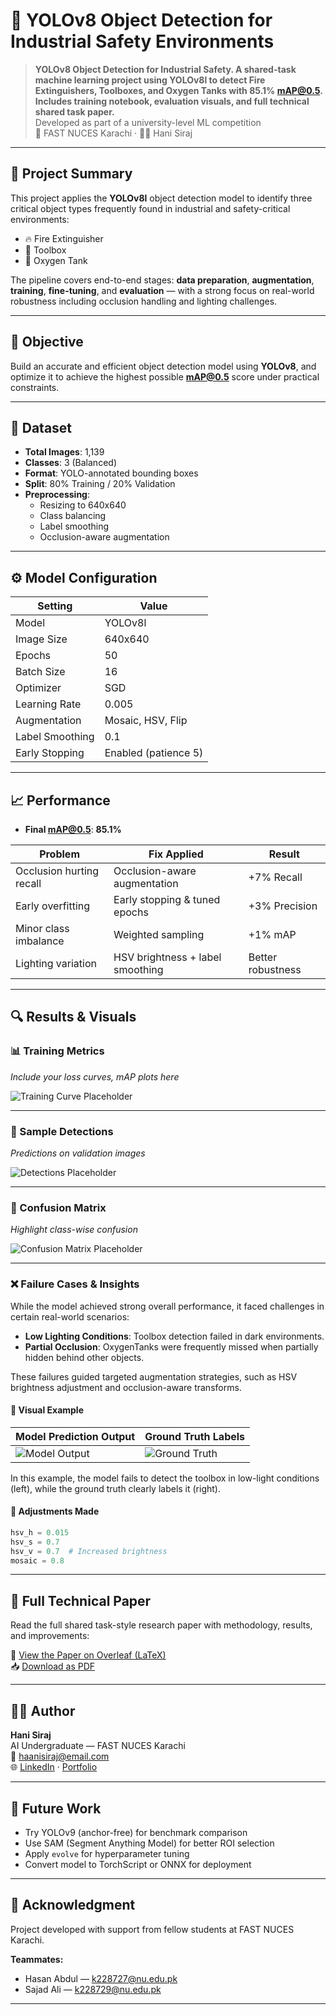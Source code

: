 # 🚀 YOLOv8 Object Detection for Industrial Safety Environments

> **YOLOv8 Object Detection for Industrial Safety. A shared-task machine learning project using YOLOv8l to detect Fire Extinguishers, Toolboxes, and Oxygen Tanks with 85.1% mAP@0.5. Includes training notebook, evaluation visuals, and full technical shared task paper.**  
> Developed as part of a university-level ML competition  
> 📍 FAST NUCES Karachi · 🧑‍💻 Hani Siraj

---

## 📌 Project Summary

This project applies the **YOLOv8l** object detection model to identify three critical object types frequently found in industrial and safety-critical environments:

- 🔥 Fire Extinguisher  
- 🧰 Toolbox  
- 🧪 Oxygen Tank

The pipeline covers end-to-end stages: **data preparation**, **augmentation**, **training**, **fine-tuning**, and **evaluation** — with a strong focus on real-world robustness including occlusion handling and lighting challenges.

---

## 🧠 Objective

Build an accurate and efficient object detection model using **YOLOv8**, and optimize it to achieve the highest possible **mAP@0.5** score under practical constraints.

---

## 📁 Dataset

- **Total Images**: 1,139
- **Classes**: 3 (Balanced)
- **Format**: YOLO-annotated bounding boxes
- **Split**: 80% Training / 20% Validation
- **Preprocessing**:
  - Resizing to 640x640
  - Class balancing
  - Label smoothing
  - Occlusion-aware augmentation

---

## ⚙️ Model Configuration

| Setting         | Value              |
|----------------|--------------------|
| Model           | YOLOv8l            |
| Image Size      | 640x640            |
| Epochs          | 50                 |
| Batch Size      | 16                 |
| Optimizer       | SGD                |
| Learning Rate   | 0.005              |
| Augmentation    | Mosaic, HSV, Flip  |
| Label Smoothing | 0.1                |
| Early Stopping  | Enabled (patience 5)|

---

## 📈 Performance

- **Final mAP@0.5**: **85.1%**

| Problem                     | Fix Applied                          | Result         |
|----------------------------|--------------------------------------|----------------|
| Occlusion hurting recall   | Occlusion-aware augmentation         | +7% Recall     |
| Early overfitting          | Early stopping & tuned epochs        | +3% Precision  |
| Minor class imbalance      | Weighted sampling                    | +1% mAP        |
| Lighting variation         | HSV brightness + label smoothing     | Better robustness |

---

## 🔍 Results & Visuals

### 📊 Training Metrics

*Include your loss curves, mAP plots here*

![Training Curve Placeholder](./assets/training_curve.png)

---

### 🔎 Sample Detections

*Predictions on validation images*

![Detections Placeholder](./assets/sample_detections.png)

---

### 🔀 Confusion Matrix

*Highlight class-wise confusion*

![Confusion Matrix Placeholder](./assets/confusion_matrix.png)

---

### ❌ Failure Cases & Insights

While the model achieved strong overall performance, it faced challenges in certain real-world scenarios:

- **Low Lighting Conditions**: Toolbox detection failed in dark environments.
- **Partial Occlusion**: OxygenTanks were frequently missed when partially hidden behind other objects.

These failures guided targeted augmentation strategies, such as HSV brightness adjustment and occlusion-aware transforms.

#### 🔎 Visual Example

| Model Prediction Output | Ground Truth Labels |
|-------------------------|---------------------|
| ![Model Output](./assets/failure_cases.png) | ![Ground Truth](./assets/failure_cases.png) |

In this example, the model fails to detect the toolbox in low-light conditions (left), while the ground truth clearly labels it (right).

#### 🔧 Adjustments Made

```python
hsv_h = 0.015
hsv_s = 0.7
hsv_v = 0.7  # Increased brightness
mosaic = 0.8
```

---

## 📄 Full Technical Paper

Read the full shared task-style research paper with methodology, results, and improvements:

📄 [View the Paper on Overleaf (LaTeX)](https://www.overleaf.com/read/ccyfrshtygxq#c70f4d)  
📥 [Download as PDF](https://www.overleaf.com/download/project/6875152bf9087c66b8e4f3ce/build/1980988aede-f8c3828727378e11/output/output.pdf?compileGroup=standard&clsiserverid=clsi-reg-n2d-b-f-gls8&enable_pdf_caching=true&popupDownload=true)

---

## 👨‍💻 Author

**Hani Siraj**  
AI Undergraduate — FAST NUCES Karachi  
📧 haanisiraj@email.com  
🌐 [LinkedIn](https://www.linkedin.com/in/your-profile) · [Portfolio](https://your-site.com)

---

## 📌 Future Work

- Try YOLOv9 (anchor-free) for benchmark comparison
- Use SAM (Segment Anything Model) for better ROI selection
- Apply `evolve` for hyperparameter tuning
- Convert model to TorchScript or ONNX for deployment

---

## 🤝 Acknowledgment

Project developed with support from fellow students at FAST NUCES Karachi.

**Teammates:**
- Hasan Abdul — k228727@nu.edu.pk  
- Sajad Ali — k228729@nu.edu.pk


---

